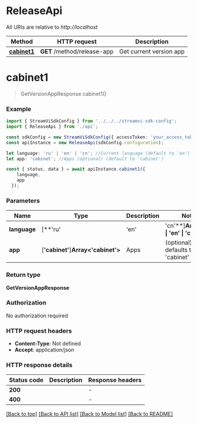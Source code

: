 # ReleaseApi

All URIs are relative to *http://localhost*

|Method | HTTP request | Description|
|------------- | ------------- | -------------|
|[**cabinet1**](#cabinet1) | **GET** /method/release-app | Get current version app|

# **cabinet1**
> GetVersionAppResponse cabinet1()


### Example

```typescript
import { StreamViSdkConfig } from '../../../streamvi-sdk-config';
import { ReleaseApi } from './api';

const sdkConfig = new StreamViSdkConfig({ accessToken: 'your_access_token' });
const apiInstance = new ReleaseApi(sdkConfig.configuration);

let language: 'ru' | 'en' | 'cn'; //Current language (default to 'en')
let app: 'cabinet'; //Apps (optional) (default to 'cabinet')

const { status, data } = await apiInstance.cabinet1({
    language,
    app
  });
```

### Parameters

|Name | Type | Description  | Notes|
|------------- | ------------- | ------------- | -------------|
| **language** | [**&#39;ru&#39; | &#39;en&#39; | &#39;cn&#39;**]**Array<&#39;ru&#39; &#124; &#39;en&#39; &#124; &#39;cn&#39;>** | Current language | defaults to 'en'|
| **app** | [**&#39;cabinet&#39;**]**Array<&#39;cabinet&#39;>** | Apps | (optional) defaults to 'cabinet'|


### Return type

**GetVersionAppResponse**

### Authorization

No authorization required

### HTTP request headers

 - **Content-Type**: Not defined
 - **Accept**: application/json


### HTTP response details
| Status code | Description | Response headers |
|-------------|-------------|------------------|
|**200** |  |  -  |
|**400** |  |  -  |

[[Back to top]](#) [[Back to API list]](../README.md#documentation-for-api-endpoints) [[Back to Model list]](../README.md#documentation-for-models) [[Back to README]](../README.md)

